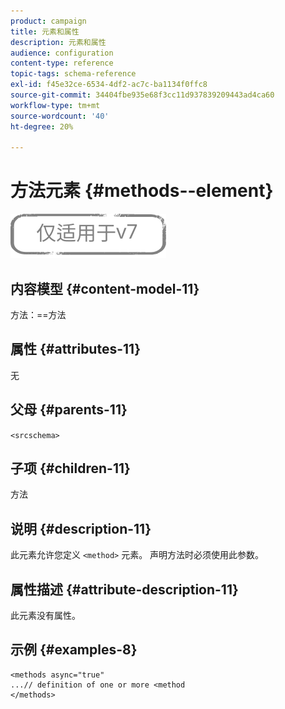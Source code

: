 ```yaml
---
product: campaign
title: 元素和属性
description: 元素和属性
audience: configuration
content-type: reference
topic-tags: schema-reference
exl-id: f45e32ce-6534-4df2-ac7c-ba1134f0ffc8
source-git-commit: 34404fbe935e68f3cc11d937839209443ad4ca60
workflow-type: tm+mt
source-wordcount: '40'
ht-degree: 20%

---
```


# 方法元素 {#methods--element}

![](../../../assets/v7-only.svg)

## 内容模型 {#content-model-11}

方法：==方法

## 属性 {#attributes-11}

无

## 父母 {#parents-11}

`<srcschema>`

## 子项 {#children-11}

方法

## 说明 {#description-11}

此元素允许您定义 `<method>`  元素。 声明方法时必须使用此参数。

## 属性描述 {#attribute-description-11}

此元素没有属性。

## 示例 {#examples-8}

```
<methods async="true"
...// definition of one or more <method
</methods>
```

